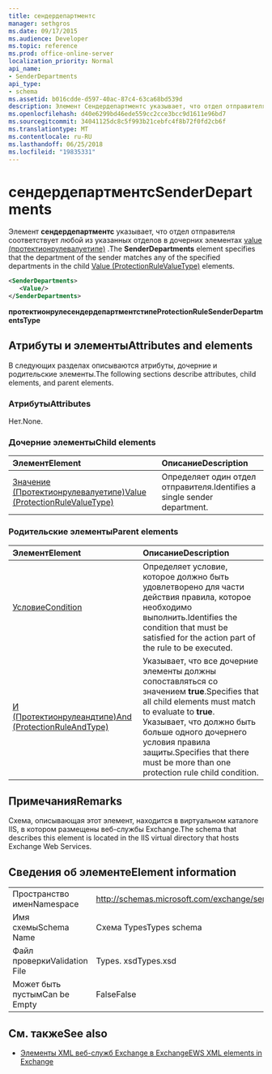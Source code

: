 ```yaml
---
title: сендердепартментс
manager: sethgros
ms.date: 09/17/2015
ms.audience: Developer
ms.topic: reference
ms.prod: office-online-server
localization_priority: Normal
api_name:
- SenderDepartments
api_type:
- schema
ms.assetid: b016cdde-d597-40ac-87c4-63ca68bd539d
description: Элемент Сендердепартментс указывает, что отдел отправителя соответствует любой из указанных отделов в дочерних элементах value (Протектионрулевалуетипе).
ms.openlocfilehash: d40e6299bd46ede559cc2cce3bcc9d1611e96bd7
ms.sourcegitcommit: 34041125dc8c5f993b21cebfc4f8b72f0fd2cb6f
ms.translationtype: MT
ms.contentlocale: ru-RU
ms.lasthandoff: 06/25/2018
ms.locfileid: "19835331"
---
```

# <a name="senderdepartments"></a><span data-ttu-id="465b0-103">сендердепартментс</span><span class="sxs-lookup"><span data-stu-id="465b0-103">SenderDepartments</span></span>

<span data-ttu-id="465b0-104">Элемент **сендердепартментс** указывает, что отдел отправителя соответствует любой из указанных отделов в дочерних элементах [value (протектионрулевалуетипе)](value-protectionrulevaluetype.md) .</span><span class="sxs-lookup"><span data-stu-id="465b0-104">The **SenderDepartments** element specifies that the department of the sender matches any of the specified departments in the child [Value (ProtectionRuleValueType)](value-protectionrulevaluetype.md) elements.</span></span> 
  
```XML
<SenderDepartments>
   <Value/>
</SenderDepartments>
```

 <span data-ttu-id="465b0-105">**протектионрулесендердепартментстипе**</span><span class="sxs-lookup"><span data-stu-id="465b0-105">**ProtectionRuleSenderDepartmentsType**</span></span>
## <a name="attributes-and-elements"></a><span data-ttu-id="465b0-106">Атрибуты и элементы</span><span class="sxs-lookup"><span data-stu-id="465b0-106">Attributes and elements</span></span>

<span data-ttu-id="465b0-107">В следующих разделах описываются атрибуты, дочерние и родительские элементы.</span><span class="sxs-lookup"><span data-stu-id="465b0-107">The following sections describe attributes, child elements, and parent elements.</span></span>
  
### <a name="attributes"></a><span data-ttu-id="465b0-108">Атрибуты</span><span class="sxs-lookup"><span data-stu-id="465b0-108">Attributes</span></span>

<span data-ttu-id="465b0-109">Нет.</span><span class="sxs-lookup"><span data-stu-id="465b0-109">None.</span></span>
  
### <a name="child-elements"></a><span data-ttu-id="465b0-110">Дочерние элементы</span><span class="sxs-lookup"><span data-stu-id="465b0-110">Child elements</span></span>

|<span data-ttu-id="465b0-111">**Элемент**</span><span class="sxs-lookup"><span data-stu-id="465b0-111">**Element**</span></span>|<span data-ttu-id="465b0-112">**Описание**</span><span class="sxs-lookup"><span data-stu-id="465b0-112">**Description**</span></span>|
|:-----|:-----|
|[<span data-ttu-id="465b0-113">Значение (Протектионрулевалуетипе)</span><span class="sxs-lookup"><span data-stu-id="465b0-113">Value (ProtectionRuleValueType)</span></span>](value-protectionrulevaluetype.md) <br/> |<span data-ttu-id="465b0-114">Определяет один отдел отправителя.</span><span class="sxs-lookup"><span data-stu-id="465b0-114">Identifies a single sender department.</span></span>  <br/> |
   
### <a name="parent-elements"></a><span data-ttu-id="465b0-115">Родительские элементы</span><span class="sxs-lookup"><span data-stu-id="465b0-115">Parent elements</span></span>

|<span data-ttu-id="465b0-116">**Элемент**</span><span class="sxs-lookup"><span data-stu-id="465b0-116">**Element**</span></span>|<span data-ttu-id="465b0-117">**Описание**</span><span class="sxs-lookup"><span data-stu-id="465b0-117">**Description**</span></span>|
|:-----|:-----|
|[<span data-ttu-id="465b0-118">Условие</span><span class="sxs-lookup"><span data-stu-id="465b0-118">Condition</span></span>](condition.md) <br/> |<span data-ttu-id="465b0-119">Определяет условие, которое должно быть удовлетворено для части действия правила, которое необходимо выполнить.</span><span class="sxs-lookup"><span data-stu-id="465b0-119">Identifies the condition that must be satisfied for the action part of the rule to be executed.</span></span>  <br/> |
|[<span data-ttu-id="465b0-120">И (Протектионрулеандтипе)</span><span class="sxs-lookup"><span data-stu-id="465b0-120">And (ProtectionRuleAndType)</span></span>](and-protectionruleandtype.md) <br/> |<span data-ttu-id="465b0-121">Указывает, что все дочерние элементы должны сопоставляться со значением **true**.</span><span class="sxs-lookup"><span data-stu-id="465b0-121">Specifies that all child elements must match to evaluate to **true**.</span></span> <span data-ttu-id="465b0-122">Указывает, что должно быть больше одного дочернего условия правила защиты.</span><span class="sxs-lookup"><span data-stu-id="465b0-122">Specifies that there must be more than one protection rule child condition.</span></span>  <br/> |
   
## <a name="remarks"></a><span data-ttu-id="465b0-123">Примечания</span><span class="sxs-lookup"><span data-stu-id="465b0-123">Remarks</span></span>

<span data-ttu-id="465b0-124">Схема, описывающая этот элемент, находится в виртуальном каталоге IIS, в котором размещены веб-службы Exchange.</span><span class="sxs-lookup"><span data-stu-id="465b0-124">The schema that describes this element is located in the IIS virtual directory that hosts Exchange Web Services.</span></span>
  
## <a name="element-information"></a><span data-ttu-id="465b0-125">Сведения об элементе</span><span class="sxs-lookup"><span data-stu-id="465b0-125">Element information</span></span>

|||
|:-----|:-----|
|<span data-ttu-id="465b0-126">Пространство имен</span><span class="sxs-lookup"><span data-stu-id="465b0-126">Namespace</span></span>  <br/> |http://schemas.microsoft.com/exchange/services/2006/types  <br/> |
|<span data-ttu-id="465b0-127">Имя схемы</span><span class="sxs-lookup"><span data-stu-id="465b0-127">Schema Name</span></span>  <br/> |<span data-ttu-id="465b0-128">Схема Types</span><span class="sxs-lookup"><span data-stu-id="465b0-128">Types schema</span></span>  <br/> |
|<span data-ttu-id="465b0-129">Файл проверки</span><span class="sxs-lookup"><span data-stu-id="465b0-129">Validation File</span></span>  <br/> |<span data-ttu-id="465b0-130">Types. xsd</span><span class="sxs-lookup"><span data-stu-id="465b0-130">Types.xsd</span></span>  <br/> |
|<span data-ttu-id="465b0-131">Может быть пустым</span><span class="sxs-lookup"><span data-stu-id="465b0-131">Can be Empty</span></span>  <br/> |<span data-ttu-id="465b0-132">False</span><span class="sxs-lookup"><span data-stu-id="465b0-132">False</span></span>  <br/> |
   
## <a name="see-also"></a><span data-ttu-id="465b0-133">См. также</span><span class="sxs-lookup"><span data-stu-id="465b0-133">See also</span></span>



- [<span data-ttu-id="465b0-134">Элементы XML веб-служб Exchange в Exchange</span><span class="sxs-lookup"><span data-stu-id="465b0-134">EWS XML elements in Exchange</span></span>](ews-xml-elements-in-exchange.md)

